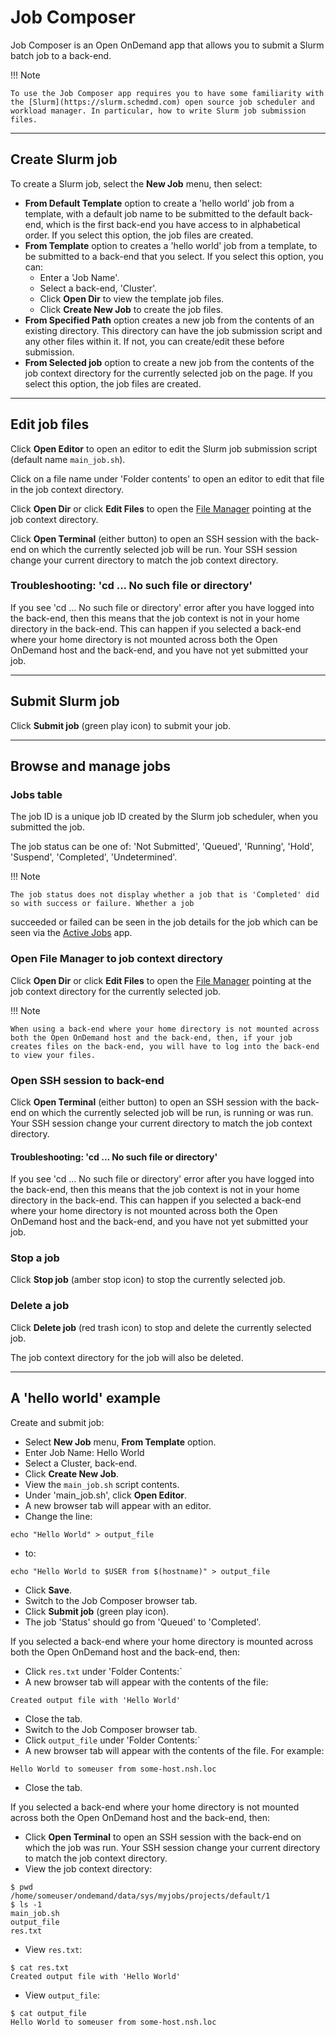 # Job Composer

Job Composer is an Open OnDemand app that allows you to submit a Slurm batch job to a back-end.

!!! Note

    To use the Job Composer app requires you to have some familiarity with the [Slurm](https://slurm.schedmd.com) open source job scheduler and workload manager. In particular, how to write Slurm job submission files.

---

## Create Slurm job

To create a Slurm job, select the **New Job** menu, then select:

* **From Default Template** option to create a 'hello world' job from a template, with a default job name to be submitted to the default back-end, which is the first back-end you have access to in alphabetical order. If you select this option, the job files are created.
* **From Template** option to creates a 'hello world' job from a template, to be submitted to a back-end that you select. If you select this option, you can:
    - Enter a 'Job Name'.
    - Select a back-end, 'Cluster'.
    - Click **Open Dir** to view the template job files.
    - Click **Create New Job** to create the job files.
* **From Specified Path** option creates a new job from the contents of an existing directory. This directory can have the job submission script and any other files within it. If not, you can create/edit these before submission.
* **From Selected job** option to create a new job from the contents of the job context directory for the currently selected job on the page. If you select this option, the job files are created.

---

## Edit job files

Click **Open Editor** to open an editor to edit the Slurm job submission script (default name `main_job.sh`).

Click on a file name under 'Folder contents' to open an editor to edit that file in the job context directory.

Click **Open Dir** or click **Edit Files** to open the [File Manager](../files.md) pointing at the job context directory.

Click **Open Terminal** (either button) to open an SSH session with the back-end on which the currently selected job will be run. Your SSH session change your current directory to match the job context directory.

### Troubleshooting: 'cd ... No such file or directory'

If you see 'cd ... No such file or directory' error after you have logged into the back-end, then this means that the job context is not in your home directory in the back-end. This can happen if you selected a back-end where your home directory is not mounted across both the Open OnDemand host and the back-end, and you have not yet submitted your job.

---

## Submit Slurm job

Click **Submit job** (green play icon) to submit your job.

---

## Browse and manage jobs

### Jobs table

The job ID is a unique job ID created by the Slurm job scheduler, when you submitted the job.

The job status can be one of: 'Not Submitted', 'Queued', 'Running', 'Hold', 'Suspend', 'Completed', 'Undetermined'.

!!! Note

    The job status does not display whether a job that is 'Completed' did so with success or failure. Whether a job
succeeded or failed can be seen in the job details for the job which can be seen via the [Active Jobs](./active-jobs.md) app.

### Open File Manager to job context directory

Click **Open Dir** or click **Edit Files** to open the [File Manager](../files.md) pointing at the job context directory for the currently selected job.

!!! Note

    When using a back-end where your home directory is not mounted across both the Open OnDemand host and the back-end, then, if your job creates files on the back-end, you will have to log into the back-end to view your files.

### Open SSH session to back-end

Click **Open Terminal** (either button) to open an SSH session with the back-end on which the currently selected job will be run, is running or was run. Your SSH session change your current directory to match the job context directory.

#### Troubleshooting: 'cd ... No such file or directory'

If you see 'cd ... No such file or directory' error after you have logged into the back-end, then this means that the job context is not in your home directory in the back-end. This can happen if you selected a back-end where your home directory is not mounted across both the Open OnDemand host and the back-end, and you have not yet submitted your job.

### Stop a job

Click **Stop job** (amber stop icon) to stop the currently selected job.

### Delete a job

Click **Delete job** (red trash icon) to stop and delete the currently selected job.

The job context directory for the job will also be deleted.

---

## A 'hello world' example

Create and submit job:

* Select **New Job** menu, **From Template** option.
* Enter Job Name: Hello World
* Select a Cluster, back-end.
* Click **Create New Job**.
* View the `main_job.sh` script contents.
* Under 'main_job.sh', click **Open Editor**.
* A new browser tab will appear with an editor.
* Change the line:
```
echo "Hello World" > output_file
```
* to:
```
echo "Hello World to $USER from $(hostname)" > output_file
```
* Click **Save**.
* Switch to the Job Composer browser tab.
* Click **Submit job** (green play icon).
* The job 'Status' should go from 'Queued' to 'Completed'.

If you selected a back-end where your home directory is mounted across both the Open OnDemand host and the back-end, then:

* Click `res.txt` under 'Folder Contents:`
* A new browser tab will appear with the contents of the file:
```
Created output file with 'Hello World'
```
* Close the tab.
* Switch to the Job Composer browser tab.
* Click `output_file` under 'Folder Contents:`
* A new browser tab will appear with the contents of the file. For example:
```
Hello World to someuser from some-host.nsh.loc
```
* Close the tab.

If you selected a back-end where your home directory is not mounted across both the Open OnDemand host and the back-end, then:

* Click **Open Terminal** to open an SSH session with the back-end on which the job was run. Your SSH session change your current directory to match the job context directory.
* View the job context directory:
```console
$ pwd
/home/someuser/ondemand/data/sys/myjobs/projects/default/1
$ ls -1
main_job.sh
output_file
res.txt
```
* View `res.txt`:
```
$ cat res.txt 
Created output file with 'Hello World'
```
* View `output_file`:
```
$ cat output_file 
Hello World to someuser from some-host.nsh.loc
```
